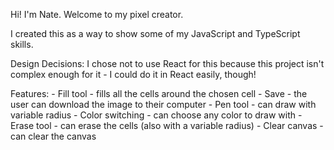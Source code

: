 Hi! I'm Nate. Welcome to my pixel creator.

I created this as a way to show some of my JavaScript and TypeScript skills. 

Design Decisions:
I chose not to use React for this because this project isn't complex enough for it - I could do it in React easily, though!

Features:
    - Fill tool - fills all the cells around the chosen cell
    - Save - the user can download the image to their computer
    - Pen tool - can draw with variable radius
    - Color switching - can choose any color to draw with
    - Erase tool - can erase the cells (also with a variable radius)
    - Clear canvas - can clear the canvas